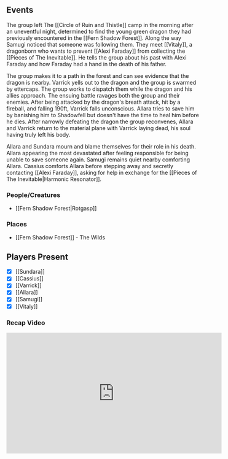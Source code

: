 ## Events
The group left The [[Circle of Ruin and Thistle]] camp in the morning after an uneventful night, determined to find the young green dragon they had previously encountered in the [[Fern Shadow Forest]]. Along the way Samugi noticed that someone was following them. They meet [[Vitaly]], a dragonborn who wants to prevent [[Alexi Faraday]] from collecting the [[Pieces of The Inevitable]]. He tells the group about his past with Alexi Faraday and how Faraday had a hand in the death of his father.

The group makes it to a path in the forest and can see evidence that the dragon is nearby. Varrick yells out to the dragon and the group is swarmed by ettercaps. The group works to dispatch them while the dragon and his allies approach. The ensuing battle ravages both the group and their enemies. After being attacked by the dragon's breath attack, hit by a fireball, and falling 190ft, Varrick falls unconscious. Allara tries to save him by banishing him to Shadowfell but doesn't have the time to heal him before he dies. After narrowly defeating the dragon the group reconvenes, Allara and Varrick return to the material plane with Varrick laying dead, his soul having truly left his body. 

Allara and Sundara mourn and blame themselves for their role in his death. Allara appearing the most devastated after feeling responsible for being unable to save someone again. Samugi remains quiet nearby comforting Allara. Cassius comforts Allara before stepping away and secretly contacting [[Alexi Faraday]],  asking for help in exchange for the [[Pieces of The Inevitable|Harmonic Resonator]].

### People/Creatures
- [[Fern Shadow Forest|Rotgasp]]

### Places 
- [[Fern Shadow Forest]] - The Wilds

## Players Present
- [x] [[Sundara]] 
- [x] [[Cassius]] 
- [x] [[Varrick]] 
- [x] [[Allara]] 
- [x] [[Samugi]] 
- [x] [[Vitaly]] 

### Recap Video
<iframe width="560" height="315" src="https://www.youtube.com/embed/tycDKHLaKLk?si=Ph9z8CQEmr-pQVrg" title="YouTube video player" frameborder="0" allow="accelerometer; autoplay; clipboard-write; encrypted-media; gyroscope; picture-in-picture; web-share" referrerpolicy="strict-origin-when-cross-origin" allowfullscreen></iframe>